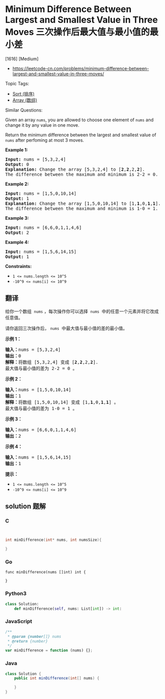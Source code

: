 # Minimum Difference Between Largest and Smallest Value in Three Moves 三次操作后最大值与最小值的最小差

[1616] [Medium]

- https://leetcode-cn.com/problems/minimum-difference-between-largest-and-smallest-value-in-three-moves/

Topic Tags:

- [Sort (排序)](https://leetcode-cn.com/tag/sort/)
- [Array (数组)](https://leetcode-cn.com/tag/array/)

Similar Questions:

Given an array `nums`, you are allowed to choose one element of `nums` and change it by any value in one move.

Return the minimum difference between the largest and smallest value of `nums` after perfoming at most 3 moves.

**Example 1:**

<pre><strong>Input:</strong> nums = [5,3,2,4]
<strong>Output:</strong> 0
<strong>Explanation:</strong> Change the array [5,3,2,4] to [<strong>2</strong>,<strong>2</strong>,2,<strong>2</strong>].
The difference between the maximum and minimum is 2-2 = 0.</pre>

**Example 2:**

<pre><strong>Input:</strong> nums = [1,5,0,10,14]
<strong>Output:</strong> 1
<strong>Explanation:</strong> Change the array [1,5,0,10,14] to [1,<strong>1</strong>,0,<strong>1</strong>,<strong>1</strong>]. 
The difference between the maximum and minimum is 1-0 = 1.
</pre>

**Example 3:**

<pre><strong>Input:</strong> nums = [6,6,0,1,1,4,6]
<strong>Output:</strong> 2
</pre>

**Example 4:**

<pre><strong>Input:</strong> nums = [1,5,6,14,15]
<strong>Output:</strong> 1
</pre>

**Constraints:**

- `1 <= nums.length <= 10^5`
- `-10^9 <= nums[i] <= 10^9`

## 翻译

给你一个数组  `nums` ，每次操作你可以选择  `nums`  中的任意一个元素并将它改成任意值。

请你返回三次操作后， `nums`  中最大值与最小值的差的最小值。

**示例 1：**

<pre><strong>输入：</strong>nums = [5,3,2,4]
<strong>输出：</strong>0
<strong>解释：</strong>将数组 [5,3,2,4] 变成 [<strong>2</strong>,<strong>2</strong>,2,<strong>2</strong>].
最大值与最小值的差为 2-2 = 0 。</pre>

**示例 2：**

<pre><strong>输入：</strong>nums = [1,5,0,10,14]
<strong>输出：</strong>1
<strong>解释：</strong>将数组 [1,5,0,10,14] 变成 [1,<strong>1</strong>,0,<strong>1</strong>,<strong>1</strong>] 。
最大值与最小值的差为 1-0 = 1 。
</pre>

**示例 3：**

<pre><strong>输入：</strong>nums = [6,6,0,1,1,4,6]
<strong>输出：</strong>2
</pre>

**示例 4：**

<pre><strong>输入：</strong>nums = [1,5,6,14,15]
<strong>输出：</strong>1
</pre>

**提示：**

- `1 <= nums.length <= 10^5`
- `-10^9 <= nums[i] <= 10^9`

## solution 题解

### C

```c


int minDifference(int* nums, int numsSize){

}
```

### Go

```golang
func minDifference(nums []int) int {

}
```

### Python3

```python
class Solution:
    def minDifference(self, nums: List[int]) -> int:
```

### JavaScript

```javascript
/**
 * @param {number[]} nums
 * @return {number}
 */
var minDifference = function (nums) {};
```

### Java

```java
class Solution {
    public int minDifference(int[] nums) {

    }
}
```
